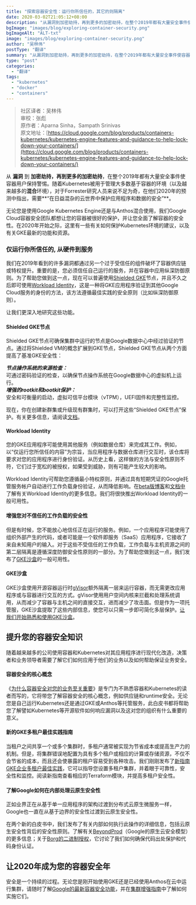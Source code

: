 ```yaml
---
title: "探索容器安全性：运行你所信任的，其它的则隔离"
date: 2020-03-02T21:05:12+08:00
description: "从漏洞到加密劫持，再到更多的加密劫持，在整个2019年都有大量安全事件使容器用户保持警惕。随着Kubernetes被用于管理大多数基于容器的环境（以及越来越多的混合环境），对于Forrester研究人员来说不足为奇，在他们2020年的预测中指出，需要“在日益混杂的云世界中保护应用程序和数据的安全"
bgImage: "images/blog/exploring-container-security.png"
bgImageAlt: "ALT-txt"
image: "images/blog/exploring-container-security.png"
author: "吴林伟"
postType: "翻译"
summary: "从漏洞到加密劫持，再到更多的加密劫持，在整个2019年都有大量安全事件使容器用户保持警惕。随着Kubernetes被用于管理大多数基于容器的环境（以及越来越多的混合环境），对于Forrester研究人员来说不足为奇，在他们2020年的预测中指出，需要“在日益混杂的云世界中保护应用程序和数据的安全"
type: "post"
categories: 
  - "翻译"
tags:
  - "kubernetes"
  - "docker"
  - "containers"
---
```


>社区译者：吴林伟  
审校：张彪  
原作者：Aparna Sinha，Sampath Srinivas  
原文地址：[https://cloud.google.com/blog/products/containers-kubernetes/kubernetes-engine-features-and-guidance-to-help-lock-down-your-containers/](https://cloud.google.com/blog/products/containers-kubernetes/kubernetes-engine-features-and-guidance-to-help-lock-down-your-containers/)

从 **漏洞** 到 **加密劫持，再到更多的加密劫持**，在整个2019年都有大量安全事件使容器用户保持警惕。随着Kubernetes被用于管理大多数基于容器的环境（以及越来越多的**混合**环境），对于Forrester研究人员来说不足为奇，在他们2020年的预测中指出，需要**“在日益混杂的云世界中保护应用程序和数据的安全”**。

无论您是使用Google Kubernetes Engine还是与Anthos混合使用，我们Google Cloud容器安全团队都想让您的容器被很好的保护，并让您全面了解容器的安全性。在2020年开始之际，这里有一些有关如何保护Kubernetes环境的建议，以及有关GKE最新的功能和资源。

### 仅运行你所信任的, 从硬件到服务 
我们在2019年看到的许多漏洞都通过另一个过于受信任的组件破坏了容器供应链或特权提升。重要的是，您必须信任自己运行的服务，并在容器中应用纵深防御原则。为了帮助您做到这一点，现在可以普遍使用[Shielded GKE](https://cloud.google.com/blog/products/identity-security/exploring-container-security-bringing-shielded-vms-to-gke-with-shielded-gke-nodes)节点，并且不久之后即可使用[Workload Identity](https://cloud.google.com/blog/products/containers-kubernetes/introducing-workload-identity-better-authentication-for-your-gke-applications)，这是一种将GKE应用程序验证到其他Google Cloud服务的身份的方法，该方法遵循最佳实践的安全原则（比如纵深防御原则）。

让我们更深入地研究这些功能。

#### Shielded GKE节点
Shielded GKE节点可确保集群中运行的节点是Google数据中心中经过验证的节点。通过将Shielded VM的概念扩展到GKE节点，Shielded GKE节点从两个方面提高了基准GKE安全性：

***节点操作系统的来源检查：***  
    可通过密码验证的检查，以确保节点操作系统在Google数据中心的虚拟机上运行。  
***增强的rootkit和bootkit保护：***  
    安全和可衡量的启动，虚拟可信平台模块（vTPM），UEFI固件和完整性监控。   

现在，你在创建新群集或升级现有群集时，可以打开这些“Shielded GKE节点”保护。有关更多信息，请阅读[文档](https://cloud.google.com/kubernetes-engine/docs/how-to/shielded-gke-nodes)。

#### Workload Identity

您的GKE应用程序可能使用其他服务（例如数据仓库）来完成其工作。例如，以“仅运行您所信任的内容”为宗旨，当应用程序与数据仓库进行交互时，该仓库将要求对您的应用程序进行身份验证。从历史上看，这样做的方法与安全性原则不符，它们过于宽松的被授权，如果受到威胁，则有可能产生较大的影响。

Workload Identity可帮助您遵循最小特权原则，并通过具有短期凭证的Google托管服务帐户自动进行工作负载身份验证，从而降低影响。在[beta版博客](https://cloud.google.com/blog/products/containers-kubernetes/introducing-workload-identity-better-authentication-for-your-gke-applications)和[文档中](https://cloud.google.com/kubernetes-engine/docs/how-to/workload-identity)了解有关Workload Identity的更多信息。我们将很快推出Workload Identity的一般可用性。


#### 增强您对不信任的工作负载的安全性

但是有时候，您不能放心地信任正在运行的服务。例如，一个应用程序可能使用了组织外部产生的代码，或者可能是一个软件即服务（SaaS）应用程序，它接收了来自未知用户的输入。对于这些不受信任的工作负载，工作负载与主机资源之间的第二层隔离是遵循深度防御安全性原则的一部分。为了帮助您做到这一点，我们发布了[GKE沙盒](https://cloud.google.com/kubernetes-engine/sandbox)的一般可用性。

#### GKE沙盒

GKE沙盒使用开源容器运行时[gVisor](https://gvisor.dev/)额外隔离一层来运行容器，而无需更改应用程序或与容器进行交互的方式。gVisor使用用户空间内核来拦截和处理系统调用，从而减少了容器与主机之间的直接交互，进而减少了攻击面。但是作为一项托管服，GKE沙盒提取了这些内部信息，使您可以只需一步即可简化多层保护。[让我们开始熟悉和使用GKE沙盒](https://cloud.google.com/kubernetes-engine/sandbox/)。


## 提升您的容器安全知识

随着越来越多的公司使用容器和Kubernetes对其应用程序进行现代化改造，决策者和业务领导者需要了解它们如何应用于他们的业务以及如何帮助保证业务安全。

#### 容器安全的核心概念

《[为什么容器安全对您的业务至关重要](https://services.google.com/fh/files/misc/why_container_security_matters.pdf)》是专门为不熟悉容器和Kubernetes的读者而写的，它将带您了解容器安全的核心概念，例如供应链和runtime安全。无论您是自己运行Kubernetes还是通过GKE或Anthos等托管服务，此白皮书都将帮助您了解譬如Kubernetes等开源软件如何响应漏洞以及这对您的组织有什么重要的意义。

#### 新的GKE多租户最佳实践指南

当租户之间共享一个或多个集群时，多租户通常被实现为节省成本或提高生产力的机制。但是，将集群错误地配置为具有多个租户或相应的计算或存储资源，不仅不会节省的成本，而且还会使暴露的租户容易受到各种攻击。我们刚刚发布了[新指南GKE企业多租户最佳实践](https://github.com/GoogleCloudPlatform/gke-enterprise-mt)，它可以指导您设置多租户集群，并着眼于可靠性，安全性和监控。阅读新指南查看相应的Terraform模块，并提高多租户安全性。

#### 了解Google如何在内部处理云原生安全性

正如业界正在从基于单一应用程序的架构过渡到分布式云原生微服务一样，Google也一直在从基于边界的安全性过渡到云原生安全性。

在两个新的白皮书中，我们发布了有关内部如何执行此操作的详细信息，包括云原生安全性背后的安全性原则。了解有关[BeyondProd](https://cloud.google.com/blog/products/identity-security/beyondprod-whitepaper-discusses-cloud-native-security-at-google)（Google的原生云安全模型）的更多信息；关于[Borg的二进制授权](https://cloud.google.com/security/binary-authorization-for-borg/)，它讨论了我们如何确保代码出处保护和代码身份认证。


## 让2020年成为您的容器安全年

安全是一个持续的过程。无论您是刚开始使用GKE还是已经使用Anthos在云中运行集群，请随时了解[Google的最新容器安全功能](https://cloud.google.com/containers/security/)，并在[集群增强指南](https://cloud.google.com/kubernetes-engine/docs/how-to/hardening-your-cluster)中了解如何实施它们。
